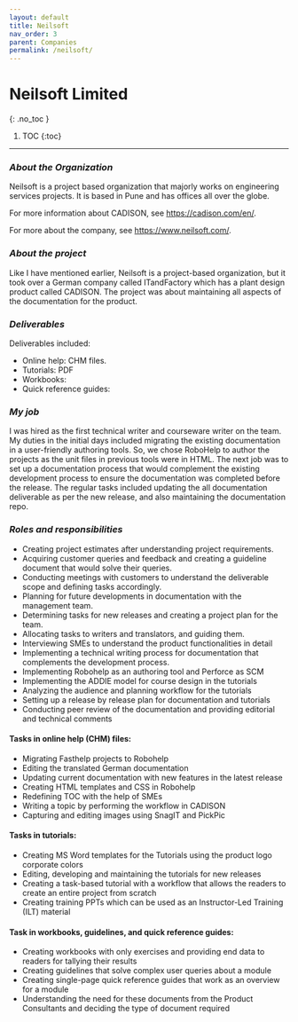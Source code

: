 ```yaml
---
layout: default
title: Neilsoft
nav_order: 3
parent: Companies
permalink: /neilsoft/
---
```

# Neilsoft Limited
{: .no_toc }
1. TOC
  {:toc}
---

### ***About the Organization***

Neilsoft is a project based organization that majorly works on engineering services projects. It is based in Pune and has offices all over the globe.

For more information about CADISON, see https://cadison.com/en/.

For more about the company, see https://www.neilsoft.com/.

### ***About the project***

Like I have mentioned earlier, Neilsoft is a project-based organization, but it took over a German company called ITandFactory which has a plant design product called CADISON. The project was about maintaining all aspects of the documentation for the product. 

### ***Deliverables***

Deliverables included:

- Online help: CHM files.
- Tutorials: PDF
- Workbooks: 
- Quick reference guides:

### ***My job***

I was hired as the first technical writer and courseware writer on the team. My duties in the initial days included migrating the existing documentation in a user-friendly authoring tools. So, we chose RoboHelp to author the projects as the unit files in previous tools were in HTML. The next job was to set up a documentation process that would complement the existing development process to ensure the documentation was completed before the release. The regular tasks included updating the all documentation deliverable as per the new release, and also maintaining the documentation repo. 

### ***Roles and responsibilities***

- Creating project estimates after understanding project requirements.
- Acquiring customer queries and feedback and creating a guideline document that would solve their queries.
- Conducting meetings with customers to understand the deliverable scope and defining tasks accordingly.
- Planning for future developments in documentation with the management team.
- Determining tasks for new releases and creating a project plan for the team.
- Allocating tasks to writers and translators, and guiding them.
- Interviewing SMEs to understand the product functionalities in detail
- Implementing a technical writing process for documentation that complements the development process.
- Implementing Robohelp as an authoring tool and Perforce as SCM
- Implementing the ADDIE model for course design in the tutorials
- Analyzing the audience and planning workflow for the tutorials
- Setting up a release by release plan for documentation and tutorials
- Conducting peer review of the documentation and providing editorial and technical comments

#### **Tasks in online help (CHM) files:**

- Migrating Fasthelp projects to Robohelp
- Editing the translated German documentation
- Updating current documentation with new features in the latest release
- Creating HTML templates and CSS in Robohelp
- Redefining TOC with the help of SMEs
- Writing a topic by performing the workflow in CADISON
- Capturing and editing images using SnagIT and PickPic

#### **Tasks in tutorials**:

- Creating MS Word templates for the Tutorials using the product logo corporate colors
- Editing, developing and maintaining the tutorials for new releases
- Creating a task-based tutorial with a workflow that allows the readers to create an entire project from scratch
- Creating training PPTs which can be used as an Instructor-Led Training (ILT) material

#### **Task in workbooks, guidelines, and quick reference guides:**

- Creating workbooks with only exercises and providing end data to readers for tallying their results
- Creating guidelines that solve complex user queries about a module
- Creating single-page quick reference guides that work as an overview for a module
- Understanding the need for these documents from the Product Consultants and deciding the type of document required